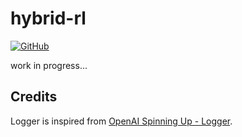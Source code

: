 # hybrid-rl

[![GitHub](https://img.shields.io/github/license/szahlner/hybrid-rl.svg)](LICENSE)

work in progress...

## Credits
 
Logger is inspired from [OpenAI Spinning Up - Logger](https://spinningup.openai.com/en/latest/utils/logger.html?highlight=logger).  